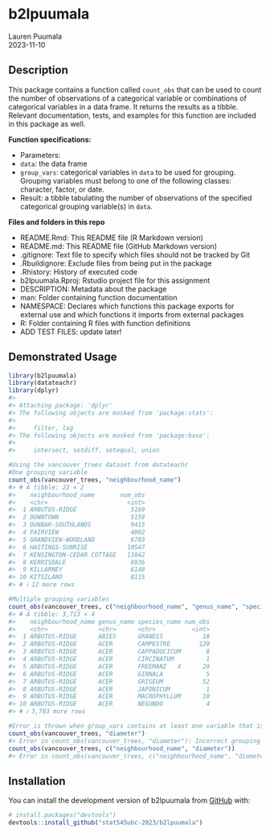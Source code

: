 
<!-- README.md is generated from README.Rmd. Please edit that file -->

# b2lpuumala

Lauren Puumala  
2023-11-10  
<!-- badges: start --> <!-- badges: end -->

## Description

This package contains a function called `count_obs` that can be used to
count the number of observations of a categorical variable or
combinations of categorical variables in a data frame. It returns the
results as a tibble. Relevant documentation, tests, and examples for
this function are included in this package as well.

**Function specifications:**  
- Parameters:  
- `data`: the data frame  
- `group_vars`: categorical variables in `data` to be used for grouping.
Grouping variables must belong to one of the following classes:
character, factor, or date.  
- Result: a tibble tabulating the number of observations of the
specified categorical grouping variable(s) in `data`.

**Files and folders in this repo**  
- README.Rmd: This README file (R Markdown version)  
- README.md: This README file (GitHub Markdown version)  
- .gitignore: Text file to specify which files should not be tracked by
Git  
- .Rbuildignore: Exclude files from being put in the package  
- .Rhistory: History of executed code  
- b2lpuumala.Rproj: Rstudio project file for this assignment  
- DESCRIPTION: Metadata about the package  
- man: Folder containing function documentation  
- NAMESPACE: Declares which functions this package exports for external
use and which functions it imports from external packages  
- R: Folder containing R files with function definitions  
- ADD TEST FILES: update later!

## Demonstrated Usage

``` r
library(b2lpuumala)
library(datateachr)
library(dplyr)
#> 
#> Attaching package: 'dplyr'
#> The following objects are masked from 'package:stats':
#> 
#>     filter, lag
#> The following objects are masked from 'package:base':
#> 
#>     intersect, setdiff, setequal, union

#Using the vancouver_trees dataset from datateachr
#One grouping variable
count_obs(vancouver_trees, "neighbourhood_name")
#> # A tibble: 22 × 2
#>    neighbourhood_name       num_obs
#>    <chr>                      <int>
#>  1 ARBUTUS-RIDGE               5169
#>  2 DOWNTOWN                    5159
#>  3 DUNBAR-SOUTHLANDS           9415
#>  4 FAIRVIEW                    4002
#>  5 GRANDVIEW-WOODLAND          6703
#>  6 HASTINGS-SUNRISE           10547
#>  7 KENSINGTON-CEDAR COTTAGE   11042
#>  8 KERRISDALE                  6936
#>  9 KILLARNEY                   6148
#> 10 KITSILANO                   8115
#> # ℹ 12 more rows

#Multiple grouping variables
count_obs(vancouver_trees, c("neighbourhood_name", "genus_name", "species_name"))
#> # A tibble: 3,713 × 4
#>    neighbourhood_name genus_name species_name num_obs
#>    <chr>              <chr>      <chr>          <int>
#>  1 ARBUTUS-RIDGE      ABIES      GRANDIS           18
#>  2 ARBUTUS-RIDGE      ACER       CAMPESTRE        120
#>  3 ARBUTUS-RIDGE      ACER       CAPPADOCICUM       8
#>  4 ARBUTUS-RIDGE      ACER       CIRCINATUM         1
#>  5 ARBUTUS-RIDGE      ACER       FREEMANI   X      29
#>  6 ARBUTUS-RIDGE      ACER       GINNALA            5
#>  7 ARBUTUS-RIDGE      ACER       GRISEUM           52
#>  8 ARBUTUS-RIDGE      ACER       JAPONICUM          1
#>  9 ARBUTUS-RIDGE      ACER       MACROPHYLLUM      10
#> 10 ARBUTUS-RIDGE      ACER       NEGUNDO            4
#> # ℹ 3,703 more rows

#Error is thrown when group_vars contains at least one variable that is the wrong class
count_obs(vancouver_trees, "diameter")
#> Error in count_obs(vancouver_trees, "diameter"): Incorrect grouping variable class. Ensure all group_vars are of class chr, fct, or date.
count_obs(vancouver_trees, c("neighbourhood_name", "diameter"))
#> Error in count_obs(vancouver_trees, c("neighbourhood_name", "diameter")): Incorrect grouping variable class. Ensure all group_vars are of class chr, fct, or date.
```

## Installation

You can install the development version of b2lpuumala from
[GitHub](https://github.com/) with:

``` r
# install.packages("devtools")
devtools::install_github("stat545ubc-2023/b2lpuumala")
```
